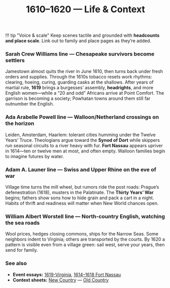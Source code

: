 ﻿---
title: 1610–1620 — Life & Context
summary: Ancestor’s-eye narrative across four lines; pair with New/Old Country fact sheets.
---

!!! tip "Voice & scale"
    Keep scenes tactile and grounded with **headcounts and place scale**. Link out to family and place pages as they’re added.

### Sarah Crew Williams line — Chesapeake survivors become settlers
Jamestown almost quits the river in June 1610, then turns back under fresh orders and supplies. Through the 1610s tobacco resets work rhythms: clearing, hoeing, curing, guarding casks at the shallows. After years of martial rule, **1619** brings a burgesses’ assembly, **headrights**, and more English women—while a “20 and odd” Africans arrive at Point Comfort. The garrison is becoming a society; Powhatan towns around them still far outnumber the English.

### Ada Arabelle Powell line — Walloon/Netherland crossings on the horizon
Leiden, Amsterdam, Haarlem: tolerant cities humming under the Twelve Years’ Truce. Theologians argue toward the **Synod of Dort** while skippers run seasonal circuits to a river heavy with fur. **Fort Nassau** appears upriver in 1614—ten or twelve men at most, and often empty. Walloon families begin to imagine futures by water.

### Adam A. Launer line — Swiss and Upper Rhine on the eve of war
Village time turns the mill wheel, but rumors ride the post roads: Prague’s defenestration (1618), musters in the Palatinate. The **Thirty Years’ War** begins; fathers show sons how to hide grain and pack a cart in a night. Habits of thrift and readiness will matter when New World chances open.

### William Albert Worstell line — North-country English, watching the sea roads
Wool prices, hedges closing commons, ships for the Narrow Seas. Some neighbors indent to Virginia; others are transported by the courts. By 1620 a pattern is visible even from a village green: sail west, serve your years, then send for family.

### See also
- **Event essays:** [1619-Virginia](./1619-Virginia.md), [1614–1618 Fort Nassau](./1614-1618-FortNassau.md)
- **Context sheets:** [New Country](./1610-1620-NewCountry.md) — [Old Country](./1610-1620-OldCountry.md)

